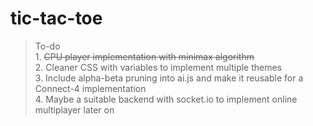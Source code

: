 # tic-tac-toe

> To-do  
    1. ~~CPU player implementation with minimax algorithm~~  
    2. Cleaner CSS with variables to implement multiple themes  
    3. Include alpha-beta pruning into ai.js and make it reusable for a Connect-4 implementation  
    4. Maybe a suitable backend with socket.io to implement online multiplayer later on  